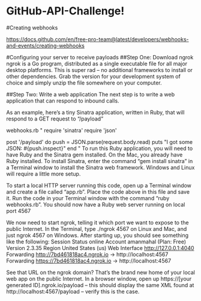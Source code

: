 # GitHub-API-Challenge!
#Creating webhooks

https://docs.github.com/en/free-pro-team@latest/developers/webhooks-and-events/creating-webhooks

#Configuring your server to receive payloads
##Step One: Download ngrok
ngrok is a Go program, distributed as a single executable file for all major desktop platforms.  This is super rad – no additional frameworks to install or other dependencies.  Grab the version for your development system of choice and simply unzip the file somewhere on your computer.

##Step Two: Write a web application 
The next step is to write a web application that can respond to inbound calls. 

As an example, here’s a tiny Sinatra application, written in Ruby, that will respond to a GET request to “/payload” 

webhooks.rb
"
require 'sinatra'
require 'json'

post '/payload' do
  push = JSON.parse(request.body.read)
  puts "I got some JSON: #{push.inspect}"
end
"
To run this Ruby application, you will need to have Ruby and the Sinatra gem installed.  On the Mac, you already have Ruby installed.  To install Sinatra, enter the command “gem install sinatra” in a Terminal window to install the Sinatra web framework.  Windows and Linux will require a little more setup.

To start a local HTTP server running this code, open up a Terminal window and create a file called “app.rb”.  Place the code above in this file and save it.  Run the code in your Terminal window with the command “ruby webhooks.rb”.  You should now have a Ruby web server running on local port 4567

We now need to start ngrok, telling it which port we want to expose to the public Internet. In the Terminal, type ./ngrok 4567 on Linux and Mac, and just ngrok 4567 on Windows. After starting up, you should see something like the following:
Session Status                online
Account                       amanmahal (Plan: Free)
Version                       2.3.35
Region                        United States (us) 
Web Interface                 http://127.0.0.1:4040 
Forwarding                    http://7bd461818ac4.ngrok.io -> http://localhost:4567
Forwarding                    https://7bd461818ac4.ngrok.io -> http://localhost:4567 

See that URL on the ngrok domain? That’s the brand new home of your local web app on the public Internet. In a browser window, open up https://[your generated ID].ngrok.io/payload – this should display the same XML found at http://localhost:4567/payload – verify this is the case.
